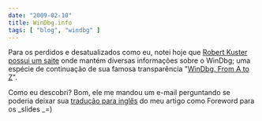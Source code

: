 ```yaml
---
date: "2009-02-10"
title: WinDbg.info
tags: [ "blog", "windbg" ]
---
```

Para os perdidos e desatualizados como eu, notei hoje que [Robert Kuster possui um saite](http://windbg.info/) onde mantém diversas informações sobre o WinDbg; uma espécie de continuação de sua famosa transparência "[WinDbg. From A to Z](/aprendendo-rapidamente-conceitos-essenciais-do-windbg)".

Como eu descobri? Bom, ele me mandou um e-mail perguntando se poderia deixar sua [tradução para inglês](http://windbg.info/doc/2-windbg-a-z.html) do meu artigo como Foreword para os _slides _=)


